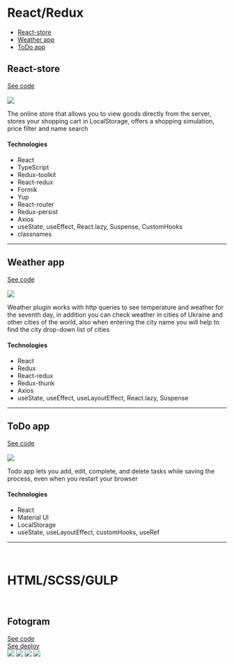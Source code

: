 <h1>React/Redux</h1>

<ul>
<li><a href="https://github.com/GalleryLife/MyPortfolio/tree/main/react-store">React-store</a></li>
<li><a href="https://github.com/GalleryLife/MyPortfolio/tree/main/weather-app">Weather app</a></li>
<li><a href="https://github.com/GalleryLife/MyPortfolio/tree/main/todo-app">ToDo app</a></li>
</ul>

<h2>React-store</h2>
<a href="https://github.com/GalleryLife/MyPortfolio/tree/main/react-store">See code</a><br>
<br>
<img src="https://user-images.githubusercontent.com/61874265/187076824-0fa3a88e-00a5-482a-9c79-bbeec9d37e2c.png"/>
<p>The online store that allows you to view goods directly from the server, stores your shopping cart in LocalStorage, offers a shopping simulation, price filter and name search</p>
<h4>Technologies</h4>
<ul>
<li>React</li>
<li>TypeScript</li>
<li>Redux-toolkit</li>
<li>React-redux</li>
<li>Formik</li>
<li>Yup</li>
<li>React-router</li>
<li>Redux-persist</li>
<li>Axios</li>
<li>useState, useEffect, React.lazy, Suspense, CustomHooks</li>
<li>classnames</li>
</ul>  
<hr>

<h2>Weather app</h2>
<a href="https://github.com/GalleryLife/MyPortfolio/tree/main/weather-app">See code</a><br>
<br>
<img src="https://user-images.githubusercontent.com/61874265/185786702-fc3580b7-2380-41d9-a999-118a40c3925d.png"/>
<p>Weather plugin works with http queries to see temperature and weather for the seventh day, in addition you can check weather in cities of Ukraine and other cities of the world, also when entering the city name you will help to find the city drop-down list of cities</p>
<h4>Technologies</h4>
<ul>
<li>React</li>
<li>Redux</li>
<li>React-redux</li>
<li>Redux-thunk</li>
<li>Axios</li>
<li>useState, useEffect, useLayoutEffect, React.lazy, Suspense</li>
</ul>  
<hr>

<h2>ToDo app</h2>
<a href="https://github.com/GalleryLife/MyPortfolio/tree/main/weather-app">See code</a><br>
<br>
<img src="https://user-images.githubusercontent.com/61874265/185787288-fa99d7ac-f0da-4864-8523-a510b1f835a6.png"/>
<p>Todo app lets you add, edit, complete, and delete tasks while saving the process, even when you restart your browser</p>
<h4>Technologies</h4>
<ul>
<li>React</li>
<li>Material UI</li>
<li>LocalStorage</li>
<li>useState, useLayoutEffect, customHooks, useRef</li>
</ul>  
<hr>
</br>
<h1>HTML/SCSS/GULP</h1>
</br>
<h2>Fotogram</h2>
<a href="https://github.com/GalleryLife/MyPortfolio/tree/main/weather-app">See code</a></br>
<a href="https://fotogram-two.vercel.app">See deploy</a>
<br>
<img src="https://user-images.githubusercontent.com/61874265/187077237-57a23a26-3c3d-418f-b9e6-3dfe51def32a.png"/>
<img src="https://user-images.githubusercontent.com/61874265/187077274-29f425b9-15f4-4572-bfd6-e37c3984fb21.png"/>
<img src="https://user-images.githubusercontent.com/61874265/187077298-5da21643-a8c2-4f9d-b01f-c0dbc05b2333.png"/>
<img src="https://user-images.githubusercontent.com/61874265/187077317-5198b406-b5af-477b-9a17-535ae8f1f018.png"/>

